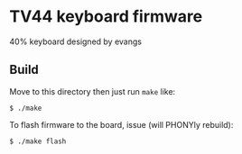TV44 keyboard firmware
======================
40% keyboard designed by evangs

## Build
Move to this directory then just run `make` like:

    $ ./make

To flash firmware to the board, issue (will PHONYly rebuild):

    $ ./make flash
